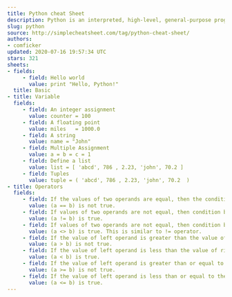 ```yaml
---
title: Python cheat Sheet
description: Python is an interpreted, high-level, general-purpose programming language.
slug: python
source: http://simplecheatsheet.com/tag/python-cheat-sheet/
authors:
- comficker
updated: 2020-07-16 19:57:34 UTC
stars: 321
sheets:
- fields:
     - field: Hello world
       value: print "Hello, Python!"
  title: Basic
- title: Variable
  fields:
     - field: An integer assignment
       value: counter = 100 
     - field: A floating point
       value: miles   = 1000.0  
     - field: A string
       value: name = "John"
     - field: Multiple Assignment
       value: a = b = c = 1
     - field: Define a list
       value: list = [ 'abcd', 786 , 2.23, 'john', 70.2 ]
     - field: Tuples
       value: tuple = ( 'abcd', 786 , 2.23, 'john', 70.2  )
- title: Operators
  fields:
     - field: If the values of two operands are equal, then the condition becomes true.	
       value: (a == b) is not true.
     - field: If values of two operands are not equal, then condition becomes true.	
       value: (a != b) is true.
     - field: If values of two operands are not equal, then condition becomes true.	
       value: (a <> b) is true. This is similar to != operator.
     - field: If the value of left operand is greater than the value of right operand, then condition becomes true.
       value: (a > b) is not true.
     - field: If the value of left operand is less than the value of right operand, then condition becomes true.
       value: (a < b) is true.
     - field: If the value of left operand is greater than or equal to the value of right operand, then condition becomes true.
       value: (a >= b) is not true.
     - field: If the value of left operand is less than or equal to the value of right operand, then condition becomes true.
       value: (a <= b) is true.
--- 
```

